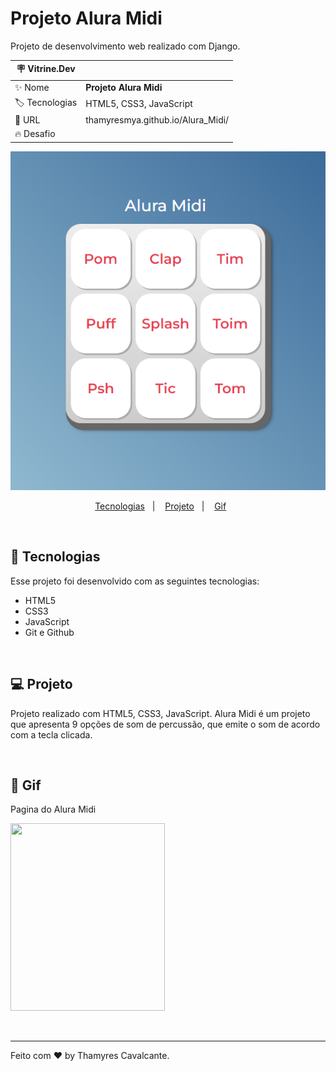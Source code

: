 # Projeto Alura Midi

Projeto de desenvolvimento web realizado com Django.

| :placard: Vitrine.Dev |     |
| -------------  | --- |
| :sparkles: Nome        | **Projeto Alura Midi**
| :label: Tecnologias | HTML5, CSS3, JavaScript
| :rocket: URL         | thamyresmya.github.io/Alura_Midi/
| :fire: Desafio     | 


![](images/capa.png)


<p align="center">
  <a href="#-tecnologias">Tecnologias</a>&nbsp;&nbsp;&nbsp;|&nbsp;&nbsp;&nbsp;  
  <a href="#-projeto">Projeto</a>&nbsp;&nbsp;&nbsp;|&nbsp;&nbsp;&nbsp;  
  <a href="#-gif">Gif</a>&nbsp;&nbsp;&nbsp;&nbsp;&nbsp;&nbsp;
</p>

<br>


## 🚀 Tecnologias

Esse projeto foi desenvolvido com as seguintes tecnologias:

- HTML5
- CSS3
- JavaScript
- Git e Github

<br>

## 💻 Projeto

Projeto realizado com HTML5, CSS3, JavaScript. 
Alura Midi é um projeto que apresenta 9 opções de som de percussão, que emite o som de acordo com a tecla clicada.


<br>

## 📸 Gif
Pagina do Alura Midi

<img width="70%" height="300" src="images/AluraMidi.gif"></img>


<br>

---

Feito com ♥ by Thamyres Cavalcante.



